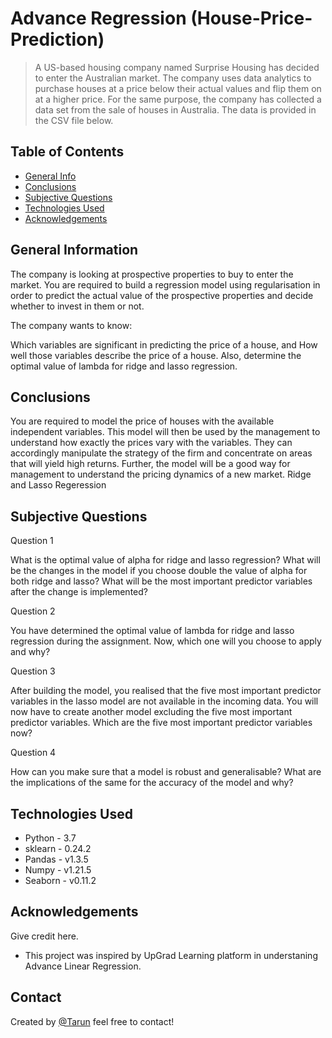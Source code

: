 # Advance Regression (House-Price-Prediction)
> A US-based housing company named Surprise Housing has decided to enter the Australian market. The company uses data analytics to purchase houses at a price below their actual values and flip them on at a higher price. For the same purpose, the company has collected a data set from the sale of houses in Australia. The data is provided in the CSV file below.


## Table of Contents
* [General Info](#general-information)
* [Conclusions](#conclusions)
* [Subjective Questions](#subjective-questions)
* [Technologies Used](#technologies-used)
* [Acknowledgements](#acknowledgements)

## General Information
The company is looking at prospective properties to buy to enter the market. You are required to build a regression model using regularisation in order to predict the actual value of the prospective properties and decide whether to invest in them or not.

The company wants to know:

Which variables are significant in predicting the price of a house, and
How well those variables describe the price of a house.
Also, determine the optimal value of lambda for ridge and lasso regression.

## Conclusions
You are required to model the price of houses with the available independent variables. This model will then be used by the management to understand how exactly the prices vary with the variables. They can accordingly manipulate the strategy of the firm and concentrate on areas that will yield high returns. Further, the model will be a good way for management to understand the pricing dynamics of a new market.
Ridge and Lasso Regeression


## Subjective Questions

Question 1

What is the optimal value of alpha for ridge and lasso regression? What will be the changes in the model if you choose double the value of alpha for both ridge and lasso? What will be the most important predictor variables after the change is implemented?

 
Question 2

You have determined the optimal value of lambda for ridge and lasso regression during the assignment. Now, which one will you choose to apply and why?

 

Question 3

After building the model, you realised that the five most important predictor variables in the lasso model are not available in the incoming data. You will now have to create another model excluding the five most important predictor variables. Which are the five most important predictor variables now?

 

Question 4

How can you make sure that a model is robust and generalisable? What are the implications of the same for the accuracy of the model and why?



## Technologies Used
- Python - 3.7
- sklearn - 0.24.2
- Pandas  - v1.3.5
- Numpy - v1.21.5
- Seaborn - v0.11.2

<!-- As the libraries versions keep on changing, it is recommended to mention the version of library used in this project -->

## Acknowledgements
Give credit here.
- This project was inspired by UpGrad Learning platform in understaning Advance Linear Regression.

## Contact
Created by [@Tarun](https://github.com/taruntiwarihp) feel free to contact!
